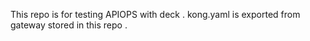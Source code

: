 This repo is for testing APIOPS with deck .
kong.yaml is exported from gateway stored in this repo .
